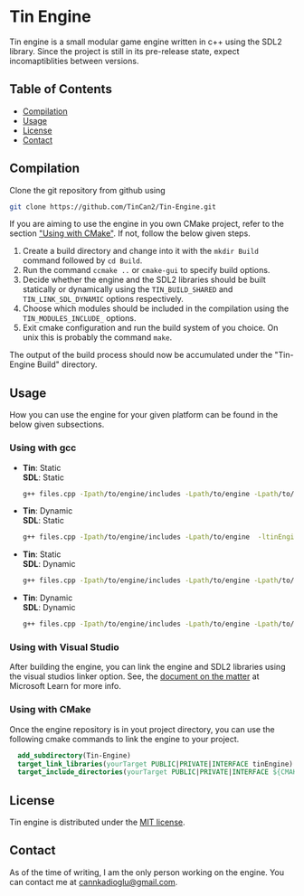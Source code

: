 # Tin Engine
Tin engine is a small modular game engine written in c++ using the SDL2 library. Since the project is still in its pre-release state, expect incomaptiblities between versions.


## Table of Contents
- [Compilation](#compilation)
- [Usage](#usage)
- [License](#license)
- [Contact](#contact)


## Compilation
Clone the git repository from github using
```bash
git clone https://github.com/TinCan2/Tin-Engine.git
```

If you are aiming to use the engine in you own CMake project, refer to the section ["Using with CMake"](#using-with-cmake). If not, follow the below given steps.
1. Create a build directory and change into it with the `mkdir Build` command followed by `cd Build`.
2. Run the command `ccmake ..` or `cmake-gui` to specify build options.
3. Decide whether the engine and the SDL2 libraries should be built statically or dynamically using the `TIN_BUILD_SHARED` and `TIN_LINK_SDL_DYNAMIC` options respectively.
4. Choose which modules should be included in the compilation using the `TIN_MODULES_INCLUDE_` options.
5. Exit cmake configuration and run the build system of you choice. On unix this is probably the command `make`.

The output of the build process should now be accumulated under the "Tin-Engine Build" directory.

## Usage
How you can use the engine for your given platform can be found in the below given subsections.

### Using with gcc
- **Tin**: Static  
  **SDL**: Static
  ```bash
  g++ files.cpp -Ipath/to/engine/includes -Lpath/to/engine -Lpath/to/SDL -ltinEngine -lSDL2 -lSDL2_image
  ```
- **Tin**: Dynamic  
  **SDL**: Static
  ```bash
  g++ files.cpp -Ipath/to/engine/includes -Lpath/to/engine  -ltinEngine -Wl,-rpath=path/to/engine
  ```
- **Tin**: Static  
  **SDL**: Dynamic
  ```bash
  g++ files.cpp -Ipath/to/engine/includes -Lpath/to/engine -Lpath/to/SDL -ltinEngine -ltinEngine -lSDL2-2.0 -lSDL2_image-2.0 -Wl,-rpath=path/to/SDL
  ```
- **Tin**: Dynamic  
  **SDL**: Dynamic
  ```bash
  g++ files.cpp -Ipath/to/engine/includes -Lpath/to/engine -Lpath/to/SDL -ltinEngine -ltinEngine -lSDL2-2.0 -lSDL2_image-2.0 -Wl,-rpath=path/to/engine:path/to/SDL
  ```

### Using with Visual Studio
After building the engine, you can link the engine and SDL2 libraries using the visual studios linker option. See, the [document on the matter](https://learn.microsoft.com/en-us/cpp/build/adding-references-in-visual-cpp-projects) at Microsoft Learn for more info.

### Using with CMake
Once the engine repository is in yout project directory, you can use the following cmake commands to link the engine to your project.
```cmake
  add_subdirectory(Tin-Engine)
  target_link_libraries(yourTarget PUBLIC|PRIVATE|INTERFACE tinEngine)
  target_include_directories(yourTarget PUBLIC|PRIVATE|INTERFACE ${CMAKE_BINARY_DIR}/Tin-Engine Build/include)
```


## License
Tin engine is distributed under the [MIT license](https://github.com/TinCan2/Tin-Engine/blob/main/LICENSE).


## Contact
As of the time of writing, I am the only person working on the engine. You can contact me at <cannkadioglu@gmail.com>.
